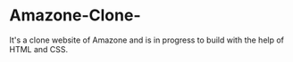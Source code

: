 # Amazone-Clone-
It's a clone website of Amazone and is in progress to build with the help of HTML and CSS. 

